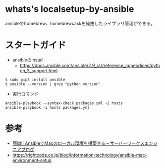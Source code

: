 # whats's localsetup-by-ansible
ansibleでhomebrew、homebrewcaskを経由したライブラリ管理ができる。

# スタートガイド
- ansibleのinstall
   - https://docs.ansible.com/ansible/2.9_ja//reference_appendices/python_3_support.html

```
$ sudo pip3 install ansible
$ ansible --version | grep "python version"
```

- 実行コマンド

```
ansible-playbook --syntax-check packages.yml -i hosts
ansible-playbook -i hosts packages.yml
```

# 参考
- [簡単!! AnsibleでMacのローカル環境を構築する – サーバーワークスエンジニアブログ](http://blog.serverworks.co.jp/tech/2017/05/22/ansible-for-mac/)
- https://rightcode.co.jp/blog/information-technology/ansible-mac-environment-setup
